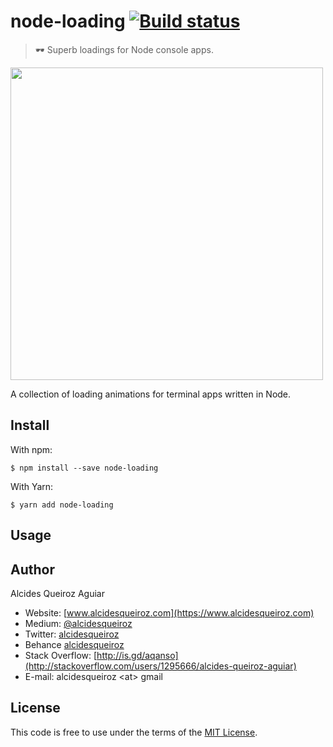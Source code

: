 # node-loading [![Build status](https://travis-ci.org/alcidesqueiroz/node-loading.svg?branch=master)](https://travis-ci.org/alcidesqueiroz/node-loading)

> 🕶 Superb loadings for Node console apps.

<img src="https://gist.githubusercontent.com/alcidesqueiroz/" width="500" />

A collection of loading animations for terminal apps written in Node.

## Install

With npm:
```
$ npm install --save node-loading
```

With Yarn:

```
$ yarn add node-loading
```

## Usage



## Author

Alcides Queiroz Aguiar

- Website: [www.alcidesqueiroz.com](https://www.alcidesqueiroz.com)
- Medium: [@alcidesqueiroz](https://medium.com/@alcidesqueiroz)
- Twitter: [alcidesqueiroz](https://twitter.com/alcidesqueiroz)
- Behance [alcidesqueiroz](https://behance.net/alcidesqueiroz)
- Stack Overflow: [http://is.gd/aqanso](http://stackoverflow.com/users/1295666/alcides-queiroz-aguiar)
- E-mail: alcidesqueiroz &lt;at&gt; gmail

## License

This code is free to use under the terms of the [MIT License](LICENSE.md).
